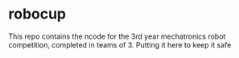 # robocup


This repo contains the ncode for the 3rd year mechatronics robot competition, completed in teams of 3.
Putting it here to keep it safe
